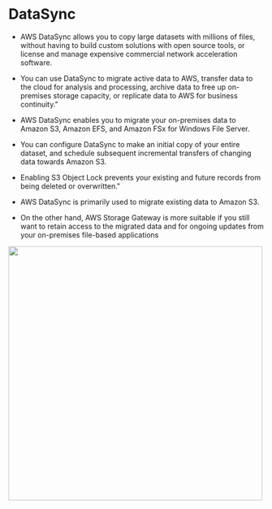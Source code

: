 # DataSync
- AWS DataSync allows you to copy large datasets with millions of files, without having to build custom solutions with open source tools, or license and manage expensive commercial network acceleration software. 
- You can use DataSync to migrate active data to AWS, transfer data to the cloud for analysis and processing, archive data to free up on-premises storage capacity, or replicate data to AWS for business continuity."											
- AWS DataSync enables you to migrate your on-premises data to Amazon S3, Amazon EFS, and Amazon FSx for Windows File Server. 
- You can configure DataSync to make an initial copy of your entire dataset, and schedule subsequent incremental transfers of changing data towards Amazon S3.
- Enabling S3 Object Lock prevents your existing and future records from being deleted or overwritten."											
											
- AWS DataSync is primarily used to migrate existing data to Amazon S3. 											
- On the other hand, AWS Storage Gateway is more suitable if you still want to retain access to the migrated data and for ongoing updates from your on-premises file-based applications											
<img src="images/1.png" width=500>
